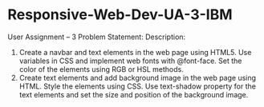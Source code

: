 # Responsive-Web-Dev-UA-3-IBM

User Assignment – 3
Problem Statement:
Description:
1.	Create a navbar and text elements in the web page using HTML5. Use variables in CSS and implement web fonts with @font-face. Set the color of the elements using RGB or HSL methods.
2.	Create text elements and add background image in the web page using HTML. Style the elements using CSS. Use text-shadow property for the text elements and set the size and position of the background image.
